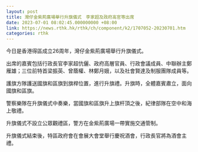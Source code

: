 ```yaml
---
layout: post
title: 灣仔金紫荊廣場舉行升旗儀式　李家超及政府高官等出席
date: 2023-07-01 08:02:45.000000000 +08:00
link: https://news.rthk.hk/rthk/ch/component/k2/1707052-20230701.htm
categories: rthk
---
```


今日是香港得區成立26周年，灣仔金紫荊廣場舉行升旗儀式。

出席的嘉賓包括行政長官李家超伉儷、政府高層官員、行政會議成員、中聯辦主鄭雁雄；三位前特首梁振英、曾蔭權、林鄭月娥，以及社會賢達及制服團隊成員等。

護旗方隊護送國旗和區旗到旗桿位置，進行升旗禮。升旗時，全體嘉賓肅立，面向國旗和區旗。

警察樂隊在升旗儀式中奏樂，當國旗和區旗升上旗杆頂之後，紀律部隊在空中和海上敬禮。

升旗儀式不設立公眾觀禮區，警方在金紫荊廣場一帶實施交通管制。
      
升旗儀式結束後，特區政府會在會展大會堂舉行慶祝酒會，行政長官將為酒會主禮。

